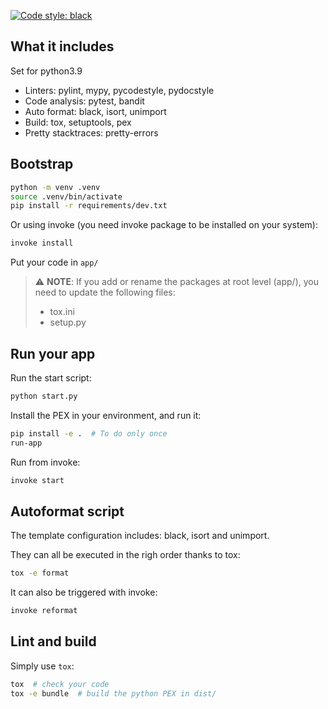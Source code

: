 [![Code style: black](https://img.shields.io/badge/code%20style-black-000000.svg)](https://github.com/psf/black)

## What it includes

Set for python3.9

- Linters: pylint, mypy, pycodestyle, pydocstyle
- Code analysis: pytest, bandit
- Auto format: black, isort, unimport
- Build: tox, setuptools, pex
- Pretty stacktraces: pretty-errors

## Bootstrap

```bash
python -m venv .venv
source .venv/bin/activate
pip install -r requirements/dev.txt
```

Or using invoke (you need invoke package to be installed on your system):
```bash
invoke install
```

Put your code in `app/`

> :warning: **NOTE**: If you add or rename the packages at root level (app/), you need to update the following files:
> - tox.ini
> - setup.py

## Run your app

Run the start script:
```bash
python start.py
```

Install the PEX in your environment, and run it:
```bash
pip install -e .  # To do only once
run-app
```

Run from invoke:
```bash
invoke start
```

## Autoformat script

The template configuration includes: black, isort and unimport.

They can all be executed in the righ order thanks to tox:
```bash
tox -e format
```

It can also be triggered with invoke:
```bash
invoke reformat
```

## Lint and build

Simply use `tox`:

```bash
tox  # check your code
tox -e bundle  # build the python PEX in dist/
```
